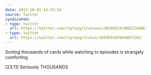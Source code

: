 ```yaml
---
date: 2013-10-01 14:15:14
source: twitter
syndicated:
- type: twitter
  url: https://twitter.com/roytang/statuses/385045241998225408/
- type: twitter
  url: https://twitter.com/roytang/status/385059347664867328/
---
```


Sorting thousands of cards while watching tv episodes is strangely comforting

[23:11] Seriously THOUSANDS